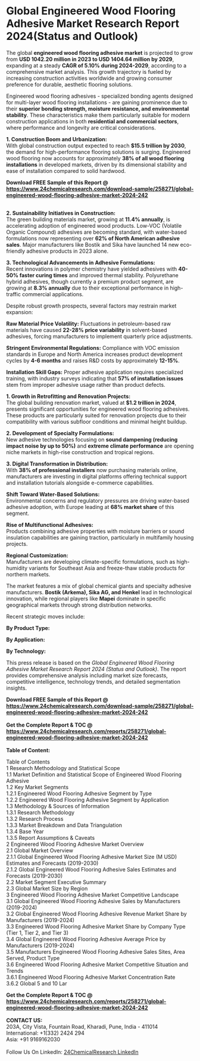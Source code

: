 <h1>Global Engineered Wood Flooring Adhesive Market Research Report 2024(Status and Outlook)</h1><p>The global <strong>engineered wood flooring adhesive market</strong> is projected to grow from <strong>USD 1042.20 million in 2023 to USD 1404.64 million by 2029</strong>, expanding at a steady <strong>CAGR of 5.10% during 2024-2029</strong>, according to a comprehensive market analysis. This growth trajectory is fueled by increasing construction activities worldwide and growing consumer preference for durable, aesthetic flooring solutions.</p><p>Engineered wood flooring adhesives - specialized bonding agents designed for multi-layer wood flooring installations - are gaining prominence due to their <strong>superior bonding strength, moisture resistance, and environmental stability</strong>. These characteristics make them particularly suitable for modern construction applications in both <strong>residential and commercial sectors</strong>, where performance and longevity are critical considerations.</p><p><strong>1. Construction Boom and Urbanization:</strong><br>
With global construction output expected to reach <strong>$15.5 trillion by 2030</strong>, the demand for high-performance flooring solutions is surging. Engineered wood flooring now accounts for approximately <strong>38% of all wood flooring installations</strong> in developed markets, driven by its dimensional stability and ease of installation compared to solid hardwood.</p><div><b>Download FREE Sample of this Report @ 
            <a href="https://www.24chemicalresearch.com/download-sample/258271/global-engineered-wood-flooring-adhesive-market-2024-242">
            https://www.24chemicalresearch.com/download-sample/258271/global-engineered-wood-flooring-adhesive-market-2024-242</a></b></div><br><p><strong>2. Sustainability Initiatives in Construction:</strong><br>
The green building materials market, growing at <strong>11.4% annually</strong>, is accelerating adoption of engineered wood products. Low-VOC (Volatile Organic Compound) adhesives are becoming standard, with water-based formulations now representing over <strong>62% of North American adhesive sales</strong>. Major manufacturers like Bostik and Sika have launched 14 new eco-friendly adhesive products in 2023 alone.</p><p><strong>3. Technological Advancements in Adhesive Formulations:</strong><br>
Recent innovations in polymer chemistry have yielded adhesives with <strong>40-50% faster curing times</strong> and improved thermal stability. Polyurethane hybrid adhesives, though currently a premium product segment, are growing at <strong>8.3% annually</strong> due to their exceptional performance in high-traffic commercial applications.</p><p>Despite robust growth prospects, several factors may restrain market expansion:</p><p><strong>Raw Material Price Volatility:</strong> Fluctuations in petroleum-based raw materials have caused <strong>22-28% price variability</strong> in solvent-based adhesives, forcing manufacturers to implement quarterly price adjustments.</p><p><strong>Stringent Environmental Regulations:</strong> Compliance with VOC emission standards in Europe and North America increases product development cycles by <strong>4-6 months</strong> and raises R&amp;D costs by approximately <strong>12-15%</strong>.</p><p><strong>Installation Skill Gaps:</strong> Proper adhesive application requires specialized training, with industry surveys indicating that <strong>57% of installation issues</strong> stem from improper adhesive usage rather than product defects.</p><p><strong>1. Growth in Retrofitting and Renovation Projects:</strong><br>
The global building renovation market, valued at <strong>$1.2 trillion in 2024</strong>, presents significant opportunities for engineered wood flooring adhesives. These products are particularly suited for renovation projects due to their compatibility with various subfloor conditions and minimal height buildup.</p><p><strong>2. Development of Specialty Formulations:</strong><br>
New adhesive technologies focusing on <strong>sound dampening (reducing impact noise by up to 50%)</strong> and <strong>extreme climate performance</strong> are opening niche markets in high-rise construction and tropical regions.</p><p><strong>3. Digital Transformation in Distribution:</strong><br>
With <strong>38% of professional installers</strong> now purchasing materials online, manufacturers are investing in digital platforms offering technical support and installation tutorials alongside e-commerce capabilities.</p><p><strong>Shift Toward Water-Based Solutions:</strong><br>
	Environmental concerns and regulatory pressures are driving water-based adhesive adoption, with Europe leading at <strong>68% market share</strong> of this segment.</p><p><strong>Rise of Multifunctional Adhesives:</strong><br>
	Products combining adhesive properties with moisture barriers or sound insulation capabilities are gaining traction, particularly in multifamily housing projects.</p><p><strong>Regional Customization:</strong><br>
	Manufacturers are developing climate-specific formulations, such as high-humidity variants for Southeast Asia and freeze-thaw stable products for northern markets.</p><p>The market features a mix of global chemical giants and specialty adhesive manufacturers. <strong>Bostik (Arkema), Sika AG, and Henkel</strong> lead in technological innovation, while regional players like <strong>Mapei</strong> dominate in specific geographical markets through strong distribution networks.</p><p>Recent strategic moves include:</p><p><strong>By Product Type:</strong></p><p><strong>By Application:</strong></p><p><strong>By Technology:</strong></p><p>This press release is based on the <em>Global Engineered Wood Flooring Adhesive Market Research Report 2024 (Status and Outlook)</em>. The report provides comprehensive analysis including market size forecasts, competitive intelligence, technology trends, and detailed segmentation insights.</p><div><b>Download FREE Sample of this Report @ 
            <a href="https://www.24chemicalresearch.com/download-sample/258271/global-engineered-wood-flooring-adhesive-market-2024-242">
            https://www.24chemicalresearch.com/download-sample/258271/global-engineered-wood-flooring-adhesive-market-2024-242</a></b></div><br><div><b>Get the Complete Report & TOC @ 
            <a href="https://www.24chemicalresearch.com/reports/258271/global-engineered-wood-flooring-adhesive-market-2024-242">
            https://www.24chemicalresearch.com/reports/258271/global-engineered-wood-flooring-adhesive-market-2024-242</a></b></div><br>
            <b>Table of Content:</b><p>Table of Contents<br />
1 Research Methodology and Statistical Scope<br />
1.1 Market Definition and Statistical Scope of Engineered Wood Flooring Adhesive<br />
1.2 Key Market Segments<br />
1.2.1 Engineered Wood Flooring Adhesive Segment by Type<br />
1.2.2 Engineered Wood Flooring Adhesive Segment by Application<br />
1.3 Methodology & Sources of Information<br />
1.3.1 Research Methodology<br />
1.3.2 Research Process<br />
1.3.3 Market Breakdown and Data Triangulation<br />
1.3.4 Base Year<br />
1.3.5 Report Assumptions & Caveats<br />
2 Engineered Wood Flooring Adhesive Market Overview<br />
2.1 Global Market Overview<br />
2.1.1 Global Engineered Wood Flooring Adhesive Market Size (M USD) Estimates and Forecasts (2019-2030)<br />
2.1.2 Global Engineered Wood Flooring Adhesive Sales Estimates and Forecasts (2019-2030)<br />
2.2 Market Segment Executive Summary<br />
2.3 Global Market Size by Region<br />
3 Engineered Wood Flooring Adhesive Market Competitive Landscape<br />
3.1 Global Engineered Wood Flooring Adhesive Sales by Manufacturers (2019-2024)<br />
3.2 Global Engineered Wood Flooring Adhesive Revenue Market Share by Manufacturers (2019-2024)<br />
3.3 Engineered Wood Flooring Adhesive Market Share by Company Type (Tier 1, Tier 2, and Tier 3)<br />
3.4 Global Engineered Wood Flooring Adhesive Average Price by Manufacturers (2019-2024)<br />
3.5 Manufacturers Engineered Wood Flooring Adhesive Sales Sites, Area Served, Product Type<br />
3.6 Engineered Wood Flooring Adhesive Market Competitive Situation and Trends<br />
3.6.1 Engineered Wood Flooring Adhesive Market Concentration Rate<br />
3.6.2 Global 5 and 10 Lar</p><div><b>Get the Complete Report & TOC @ 
            <a href="https://www.24chemicalresearch.com/reports/258271/global-engineered-wood-flooring-adhesive-market-2024-242">
            https://www.24chemicalresearch.com/reports/258271/global-engineered-wood-flooring-adhesive-market-2024-242</a></b></div><br><b>CONTACT US:</b><br>
            203A, City Vista, Fountain Road, Kharadi, Pune, India - 411014<br>
            International: +1(332) 2424 294<br>
            Asia: +91 9169162030 <br><br>
            Follow Us On LinkedIn: <a href="https://www.linkedin.com/company/24chemicalresearch/">24ChemicalResearch LinkedIn</a>